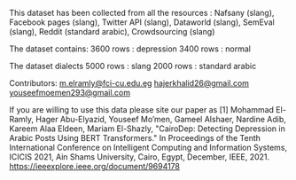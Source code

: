 This dataset has been collected from all the resources :
Nafsany (slang),
Facebook pages (slang),
Twitter API (slang),
Dataworld (slang),
SemEval (slang),
Reddit (standard arabic),
Crowdsourcing (slang) 

The dataset contains:
3600 rows : depression 
3400 rows : normal 

The dataset dialects
5000 rows : slang 
2000 rows : standard arabic 

Contributors:
m.elramly@fci-cu.edu.eg
hajerkhalid26@gmail.com
youseefmoemen293@gmail.com

If you are willing to use this data please site our paper as 
[1] Mohammad El-Ramly, Hager Abu-Elyazid, Youseef Mo’men, Gameel Alshaer, Nardine Adib, Kareem Alaa Eldeen, Mariam El-Shazly, "CairoDep: Detecting Depression in Arabic Posts Using BERT Transformers." In Proceedings of the Tenth International Conference on Intelligent Computing and Information Systems, ICICIS 2021, Ain Shams University, Cairo, Egypt, December, IEEE, 2021. 
https://ieeexplore.ieee.org/document/9694178
